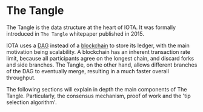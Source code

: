 # The Tangle

The Tangle is the data structure at the heart of IOTA. It was formally introduced in `The Tangle` whitepaper published in 2015. 

IOTA uses a [DAG](https://en.wikipedia.org/wiki/Directed_acyclic_graph) instead of a [blockchain](https://en.wikipedia.org/wiki/Blockchain) to store its ledger, with the main motivation being scalability. A blockchain has an inherent transaction rate limit, because all participants agree on the longest chain, and discard forks and side branches. The Tangle, on the other hand, allows different branches of the DAG to eventually merge, resulting in a much faster overall throughput.

The following sections will explain in depth the main components of The Tangle. Particularly, the consensus mechanism, proof of work and the 'tip selection algorithm'.
